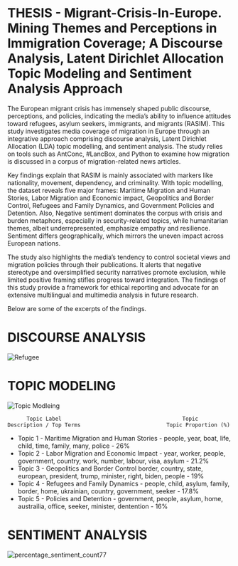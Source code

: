 # THESIS - Migrant-Crisis-In-Europe. Mining Themes and Perceptions in Immigration Coverage; A Discourse Analysis, Latent Dirichlet Allocation Topic Modeling and Sentiment Analysis Approach

The European migrant crisis has immensely shaped public discourse, perceptions, and policies, indicating the media’s ability to influence attitudes toward refugees, asylum seekers, immigrants, and migrants (RASIM). This study investigates media coverage of migration in Europe through an integrative approach comprising discourse analysis, Latent Dirichlet Allocation (LDA) topic modelling, and sentiment analysis. The study relies on tools such as AntConc, #LancBox, and Python to examine how migration is discussed in a corpus of migration-related news articles. 

Key findings explain that RASIM is mainly associated with markers like nationality, movement, dependency, and criminality. With topic modelling, the dataset reveals five major frames: Maritime Migration and Human Stories, Labor Migration and Economic impact, Geopolitics and Border Control, Refugees and Family Dynamics, and Government Policies and Detention. Also, Negative sentiment dominates the corpus with crisis and burden metaphors, especially in security-related topics, while humanitarian themes, albeit underrepresented, emphasize empathy and resilience. Sentiment differs geographically, which mirrors the uneven impact across European nations. 

The study also highlights the media’s tendency to control societal views and migration policies through their publications. It alerts that negative stereotype and oversimplified security narratives promote exclusion, while limited positive framing stifles progress toward integration. The findings of this study provide a framework for ethical reporting and advocate for an extensive multilingual and multimedia analysis in future research.

Below are some of the excerpts of the findings. 
# DISCOURSE ANALYSIS

![Refugee](https://github.com/user-attachments/assets/59b64cb9-5804-45f2-a92d-b5b5475ddb09)

# TOPIC MODELING

![Topic Modleing](https://github.com/user-attachments/assets/8b7faf61-3a0e-42e6-8e8c-9cdc2c5e40b4)

          Topic Label	                                   Topic Description / Top Terms	                       Topic Proportion (%)
- Topic 1 - Maritime Migration and Human Stories - people, year, boat, life, child, time, family, many, police -	26%
- Topic 2 - Labor Migration and Economic Impact - year, worker, people, government, country, work, number, labour, visa, asylum - 21.2%
- Topic 3 - Geopolitics and Border Control	border, country, state, european, president, trump, minister, right, biden, people - 19%
- Topic 4 - Refugees and Family Dynamics - people, child, asylum, family, border, home, ukrainian, country, government, seeker - 17.8%
- Topic 5 - Policies and Detention - government, people, asylum, home, austrailia, office, seeker, minister, dentention	- 16%

# SENTIMENT ANALYSIS

![percentage_sentiment_count77](https://github.com/user-attachments/assets/1bdbf26a-7380-491d-975e-18a1dad548ae)




